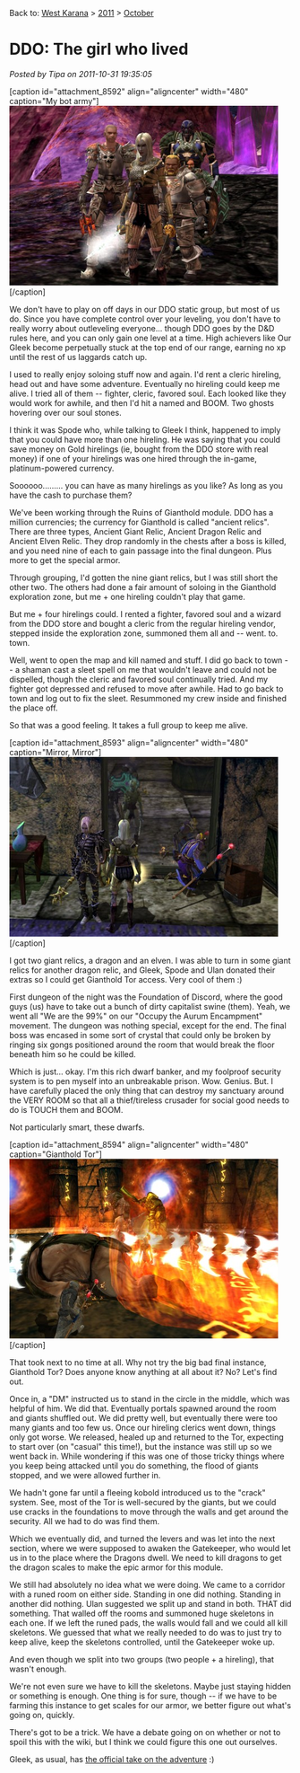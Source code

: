 Back to: [West Karana](/posts/westkarana.md) > [2011](/posts/2011/westkarana.md) > [October](./westkarana.md)
# DDO: The girl who lived

*Posted by Tipa on 2011-10-31 19:35:05*

[caption id="attachment\_8592" align="aligncenter" width="480" caption="My bot army"][![](../../../uploads/2011/10/dndclient-2011-10-30-20-06-40-57-480x320.jpg "My bot army")](../../../uploads/2011/10/dndclient-2011-10-30-20-06-40-57.jpg)[/caption]

We don't have to play on off days in our DDO static group, but most of us do. Since you have complete control over your leveling, you don't have to really worry about outleveling everyone... though DDO goes by the D&D rules here, and you can only gain one level at a time. High achievers like Our Gleek become perpetually stuck at the top end of our range, earning no xp until the rest of us laggards catch up.

I used to really enjoy soloing stuff now and again. I'd rent a cleric hireling, head out and have some adventure. Eventually no hireling could keep me alive. I tried all of them -- fighter, cleric, favored soul. Each looked like they would work for awhile, and then I'd hit a named and BOOM. Two ghosts hovering over our soul stones.

I think it was Spode who, while talking to Gleek I think, happened to imply that you could have more than one hireling. He was saying that you could save money on Gold hirelings (ie, bought from the DDO store with real money) if one of your hirelings was one hired through the in-game, platinum-powered currency.

Soooooo......... you can have as many hirelings as you like? As long as you have the cash to purchase them?

We've been working through the Ruins of Gianthold module. DDO has a million currencies; the currency for Gianthold is called "ancient relics". There are three types, Ancient Giant Relic, Ancient Dragon Relic and Ancient Elven Relic. They drop randomly in the chests after a boss is killed, and you need nine of each to gain passage into the final dungeon. Plus more to get the special armor.

Through grouping, I'd gotten the nine giant relics, but I was still short the other two. The others had done a fair amount of soloing in the Gianthold exploration zone, but me + one hireling couldn't play that game.

But me + four hirelings could. I rented a fighter, favored soul and a wizard from the DDO store and bought a cleric from the regular hireling vendor, stepped inside the exploration zone, summoned them all and -- went. to. town.

Well, went to open the map and kill named and stuff. I did go back to town -- a shaman cast a sleet spell on me that wouldn't leave and could not be dispelled, though the cleric and favored soul continually tried. And my fighter got depressed and refused to move after awhile. Had to go back to town and log out to fix the sleet. Resummoned my crew inside and finished the place off. 

So that was a good feeling. It takes a full group to keep me alive.

[caption id="attachment\_8593" align="aligncenter" width="480" caption="Mirror, Mirror"][![](../../../uploads/2011/10/dndclient-2011-10-30-23-04-28-57-480x320.jpg "Mirror, Mirror")](../../../uploads/2011/10/dndclient-2011-10-30-23-04-28-57.jpg)[/caption]

I got two giant relics, a dragon and an elven. I was able to turn in some giant relics for another dragon relic, and Gleek, Spode and Ulan donated their extras so I could get Gianthold Tor access. Very cool of them :)

First dungeon of the night was the Foundation of Discord, where the good guys (us) have to take out a bunch of dirty capitalist swine (them). Yeah, we went all "We are the 99%" on our "Occupy the Aurum Encampment" movement. The dungeon was nothing special, except for the end. The final boss was encased in some sort of crystal that could only be broken by ringing six gongs positioned around the room that would break the floor beneath him so he could be killed.

Which is just... okay. I'm this rich dwarf banker, and my foolproof security system is to pen myself into an unbreakable prison. Wow. Genius. But. I have carefully placed the only thing that can destroy my sanctuary around the VERY ROOM so that all a thief/tireless crusader for social good needs to do is TOUCH them and BOOM.

Not particularly smart, these dwarfs.

[caption id="attachment\_8594" align="aligncenter" width="480" caption="Gianthold Tor"][![](../../../uploads/2011/10/dndclient-2011-10-30-23-22-59-86-480x320.jpg "Gianthold Tor")](../../../uploads/2011/10/dndclient-2011-10-30-23-22-59-86.jpg)[/caption]

That took next to no time at all. Why not try the big bad final instance, Gianthold Tor? Does anyone know anything at all about it? No? Let's find out.

Once in, a "DM" instructed us to stand in the circle in the middle, which was helpful of him. We did that. Eventually portals spawned around the room and giants shuffled out. We did pretty well, but eventually there were too many giants and too few us. Once our hireling clerics went down, things only got worse. We released, healed up and returned to the Tor, expecting to start over (on "casual" this time!), but the instance was still up so we went back in. While wondering if this was one of those tricky things where you keep being attacked until you do something, the flood of giants stopped, and we were allowed further in.

We hadn't gone far until a fleeing kobold introduced us to the "crack" system. See, most of the Tor is well-secured by the giants, but we could use cracks in the foundations to move through the walls and get around the security. All we had to do was find them.

Which we eventually did, and turned the levers and was let into the next section, where we were supposed to awaken the Gatekeeper, who would let us in to the place where the Dragons dwell. We need to kill dragons to get the dragon scales to make the epic armor for this module.

We still had absolutely no idea what we were doing. We came to a corridor with a runed room on either side. Standing in one did nothing. Standing in another did nothing. Ulan suggested we split up and stand in both. THAT did something. That walled off the rooms and summoned huge skeletons in each one. If we left the runed pads, the walls would fall and we could all kill skeletons. We guessed that what we really needed to do was to just try to keep alive, keep the skeletons controlled, until the Gatekeeper woke up.

And even though we split into two groups (two people + a hireling), that wasn't enough.

We're not even sure we have to kill the skeletons. Maybe just staying hidden or something is enough. One thing is for sure, though -- if we have to be farming this instance to get scales for our armor, we better figure out what's going on, quickly.

There's got to be a trick. We have a debate going on on whether or not to spoil this with the wiki, but I think we could figure this one out ourselves.

Gleek, as usual, has [the official take on the adventure](http://happyduelingddo.blogspot.com/2011/10/relic-up-and-get-down-gianthold.html) :) 
